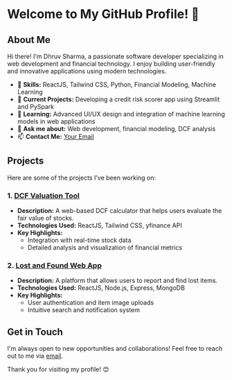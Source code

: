 

# Welcome to My GitHub Profile! 👋
## About Me

Hi there! I'm Dhruv Sharma, a passionate software developer specializing in web development and financial technology. I enjoy building user-friendly and innovative applications using modern technologies.

- 🌟 **Skills:** ReactJS, Tailwind CSS, Python, Financial Modeling, Machine Learning
- 🔭 **Current Projects:** Developing a credit risk scorer app using Streamlit and PySpark
- 🌱 **Learning:** Advanced UI/UX design and integration of machine learning models in web applications
- 💬 **Ask me about:** Web development, financial modeling, DCF analysis
- 📫 **Contact Me:** [Your Email](mailto:dhruv.sharma@iitgn.ac.in)

## Projects

Here are some of the projects I've been working on:


### 1. [DCF Valuation Tool](https://github.com/Dhruv-Sharma01/dcf-valuation-tool)
- **Description:** A web-based DCF calculator that helps users evaluate the fair value of stocks.
- **Technologies Used:** ReactJS, Tailwind CSS, yfinance API
- **Key Highlights:**
  - Integration with real-time stock data
  - Detailed analysis and visualization of financial metrics

### 2. [Lost and Found Web App](https://github.com/Dhruv-Sharma01/lost-and-found-app)
- **Description:** A platform that allows users to report and find lost items.
- **Technologies Used:** ReactJS, Node.js, Express, MongoDB
- **Key Highlights:**
  - User authentication and item image uploads
  - Intuitive search and notification system


## Get in Touch

I'm always open to new opportunities and collaborations! Feel free to reach out to me via [email](mailto:dhruv.sharma@iitgn.ac.in).

Thank you for visiting my profile! 😊
